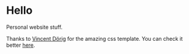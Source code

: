 # Hello

Personal website stuff.

Thanks to  [Vincent Dörig](https://github.com/vincentdoerig/latex-css) for the amazing css template. You can check it better [here](https://latex.vercel.app/).
